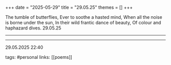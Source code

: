 +++
date = "2025-05-29"
title = "29.05.25"
themes = []
+++

The tumble of butterflies,
Ever to soothe a hasted mind,
When all the noise is borne under the sun,
In their wild frantic dance of beauty, 
Of colour and haphazard dives.
29.05.25

---



---

29.05.2025 22:40

tags: #personal
links: [[poems]]
